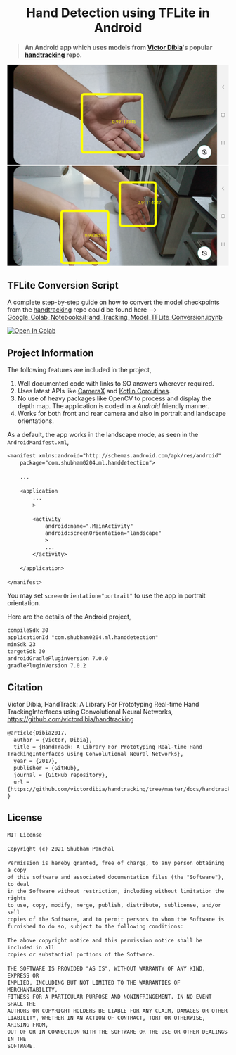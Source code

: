 <center><h1>Hand Detection using TFLite in Android</h1></center>

> **An Android app which uses models from [Victor Dibia](https://github.com/victordibia)'s 
> popular [handtracking](https://github.com/victordibia/handtracking) repo.**

![sample_image_1](images/sample_1.png)
![sample_image_2](images/sample_2.png)

## TFLite Conversion Script

A complete step-by-step guide on how to convert the model checkpoints from the 
[handtracking](https://github.com/victordibia/handtracking) repo could be 
found here --> [Google_Colab_Notebooks/Hand_Tracking_Model_TFLite_Conversion.ipynb](https://github.com/shubham0204/Google_Colab_Notebooks/blob/main/Hand_Tracking_Model_TFLite_Conversion.ipynb)

[![Open In Colab](https://colab.research.google.com/assets/colab-badge.svg)](https://colab.research.google.com/github/shubham0204/Google_Colab_Notebooks/blob/main/Hand_Tracking_Model_TFLite_Conversion.ipynb)

## Project Information

The following features are included in the project,

1. Well documented code with links to SO answers wherever required.
2. Uses latest APIs like [CameraX](https://developer.android.com/training/camerax) and [Kotlin Coroutines](https://developer.android.com/kotlin/coroutines).
3. No use of heavy packages like OpenCV to process and display the depth map. The application is coded in a
   *Android* friendly manner.
4. Works for both front and rear camera and also in portrait and landscape orientations.

As a default, the app works in the landscape mode, as seen in the `AndroidManifest.xml`,

```
<manifest xmlns:android="http://schemas.android.com/apk/res/android"
    package="com.shubham0204.ml.handdetection">

    ...

    <application
        ...
        >

        <activity
            android:name=".MainActivity"
            android:screenOrientation="landscape"
            >
            ...
        </activity>

    </application>

</manifest>
```

You may set `screenOrientation="portrait"` to use the app in portrait orientation.

Here are the details of the Android project,

```
compileSdk 30
applicationId "com.shubham0204.ml.handdetection"
minSdk 23
targetSdk 30
androidGradlePluginVersion 7.0.0
gradlePluginVersion 7.0.2
```

## Citation

Victor Dibia, HandTrack: A Library For Prototyping Real-time Hand TrackingInterfaces using Convolutional Neural Networks, https://github.com/victordibia/handtracking

```
@article{Dibia2017,
  author = {Victor, Dibia},
  title = {HandTrack: A Library For Prototyping Real-time Hand TrackingInterfaces using Convolutional Neural Networks},
  year = {2017},
  publisher = {GitHub},
  journal = {GitHub repository},
  url = {https://github.com/victordibia/handtracking/tree/master/docs/handtrack.pdf}, 
}
```


## License

```
MIT License

Copyright (c) 2021 Shubham Panchal

Permission is hereby granted, free of charge, to any person obtaining a copy
of this software and associated documentation files (the "Software"), to deal
in the Software without restriction, including without limitation the rights
to use, copy, modify, merge, publish, distribute, sublicense, and/or sell
copies of the Software, and to permit persons to whom the Software is
furnished to do so, subject to the following conditions:

The above copyright notice and this permission notice shall be included in all
copies or substantial portions of the Software.

THE SOFTWARE IS PROVIDED "AS IS", WITHOUT WARRANTY OF ANY KIND, EXPRESS OR
IMPLIED, INCLUDING BUT NOT LIMITED TO THE WARRANTIES OF MERCHANTABILITY,
FITNESS FOR A PARTICULAR PURPOSE AND NONINFRINGEMENT. IN NO EVENT SHALL THE
AUTHORS OR COPYRIGHT HOLDERS BE LIABLE FOR ANY CLAIM, DAMAGES OR OTHER
LIABILITY, WHETHER IN AN ACTION OF CONTRACT, TORT OR OTHERWISE, ARISING FROM,
OUT OF OR IN CONNECTION WITH THE SOFTWARE OR THE USE OR OTHER DEALINGS IN THE
SOFTWARE.
```

